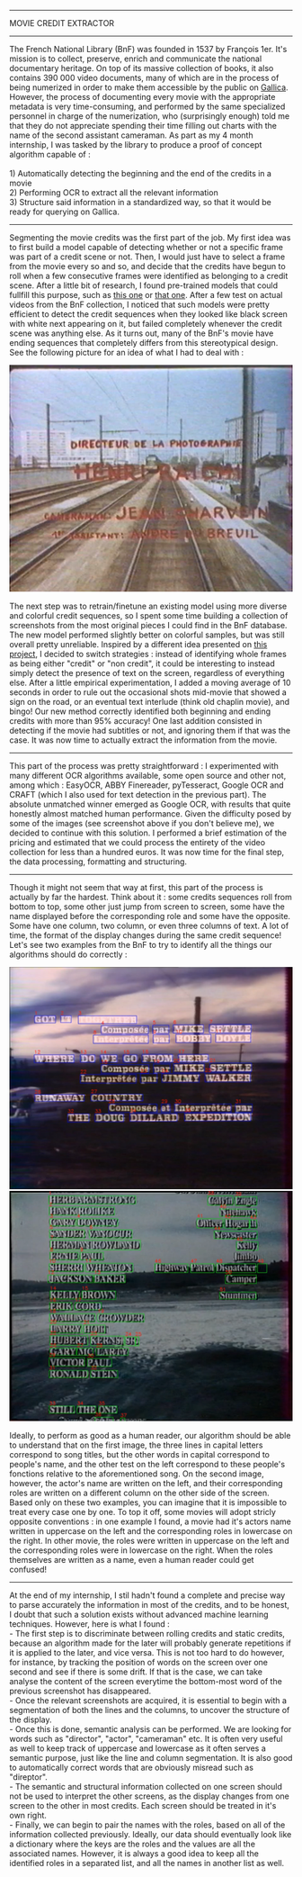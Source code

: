 
---

<p class="titletext">MOVIE CREDIT EXTRACTOR</p>

---

<p class="articletext">The French National Library (BnF) was founded in 1537 by François 1er. It's mission is to collect, preserve, enrich and communicate the national documentary heritage. On top of its massive collection of books, it also contains 390 000 video documents, many of which are in the process of being numerized in order to make them accessible by the public on <a href="https://gallica.bnf.fr/accueil/fr/content/accueil-fr" class="linkedinlink">Gallica</a>. However, the process of documenting every movie with the appropriate metadata is very time-consuming, and performed by the same specialized personnel in charge of the numerization, who (surprisingly enough) told me that they do not appreciate spending their time filling out charts with the name of the second assistant cameraman. As part as my 4 month internship, I was tasked by the library to produce a proof of concept algorithm capable of :<br><br>
1) Automatically detecting the beginning and the end of the credits in a movie<br>
2) Performing OCR to extract all the relevant information<br>
3) Structure said information in a standardized way, so that it would be ready for querying on Gallica.</p> 

---

<p class="articletext">Segmenting the movie credits was the first part of the job. My first idea was to first build a model capable of detecting whether or not a specific frame was part of a credit scene or not. Then, I would just have to select a frame from the movie every so and so, and decide that the credits have begun to roll when a few consecutive frames were identified as belonging to a credit scene. After a little bit of research, I found pre-trained models that could fullfill this purpose, such as <a href="https://github.com/parallel-places/closing-credits-recognizer" class="linkedinlink">this one</a> or <a href="https://github.com/nielstenboom/recurring-content-detector" class="linkedinlink">that one</a>. After a few test on actual videos from the BnF collection, I noticed that such models were pretty efficient to detect the credit sequences when they looked like black screen with white next appearing on it, but failed completely whenever the credit scene was anything else. As it turns out, many of the BnF's movie have ending sequences that completely differs from this stereotypical design. See the following picture for an idea of what I had to deal with :</p>

<img src="images/creditszazie.png?raw=true" alt="credits sample" class="imgarticle"/>

<p class="articletext">The next step was to retrain/finetune an existing model using more diverse and colorful credit sequences, so I spent some time building a collection of screenshots from the most original pieces I could find in the BnF database. The new model performed slightly better on colorful samples, but was still overall pretty unreliable. Inspired by a different idea presented on <a href="https://github.com/yanglinz/detect-show-episode-credits" class="linkedinlink">this project</a>, I decided to switch strategies : instead of identifying whole frames as being either "credit" or "non credit", it could be interesting to instead simply detect the presence of text on the screen, regardless of everything else. After a little empirical experimentation, I added a moving average of 10 seconds in order to rule out the occasional shots mid-movie that showed a sign on the road, or an eventual text interlude (think old chaplin movie), and bingo! Our new method correctly identified both beginning and ending credits with more than 95% accuracy! One last addition consisted in detecting if the movie had subtitles or not, and ignoring them if that was the case. It was now time to actually extract the information from the movie.</p>

---

<p class="articletext">This part of the process was pretty straightforward : I experimented with many different OCR algorithms available, some open source and other not, among which : EasyOCR, ABBY Finereader, pyTesseract, Google OCR and CRAFT (which I also used for text detection in the previous part). The absolute unmatched winner emerged as Google OCR, with results that quite honestly almost matched human performance. Given the difficulty posed by some of the images (see screenshot above if you don't believe me), we decided to continue with this solution. I performed a brief estimation of the pricing and estimated that we could process the entirety of the video collection for less than a hundred euros. It was now time for the final step, the data processing, formatting and structuring. </p>

---

<p class="articletext">Though it might not seem that way at first, this part of the process is actually by far the hardest. Think about it : some credits sequences roll from bottom to top, some other just jump from screen to screen, some have the name displayed before the corresponding role and some have the opposite. Some have one column, two column, or even three columns of text. A lot of time, the format of the display changes during the same credit sequence! Let's see two examples from the BnF to try to identify all the things our algorithms should do correctly :</p>

<img src="images/credits1.png?raw=true" alt="first example" class="imgarticle"/>
<img src="images/credits2.png?raw=true" alt="second example" class="imgarticle"/>

<p class="articletext">Ideally, to perform as good as a human reader, our algorithm should be able to understand that on the first image, the three lines in capital letters correspond to song titles, but the other words in capital correspond to people's name, and the other test on the left correspond to these people's fonctions relative to the aforementioned song. On the second image, however, the actor's name are written on the left, and their corresponding roles are written on a different column on the other side of the screen. Based only on these two examples, you can imagine that it is impossible to treat every case one by one. To top it off, some movies will adopt stricly opposite conventions : in one example I found, a movie had it's actors name written in uppercase on the left and the corresponding roles in lowercase on the right. In other movie, the roles were written in uppercase on the left and the corresponding roles were in lowercase on the right. When the roles themselves are written as a name, even a human reader could get confused!</p>
  
---

<p class="articletext">At the end of my internship, I stil hadn't found a complete and precise way to parse accurately the information in most of the credits, and to be honest, I doubt that such a solution exists without advanced machine learning techniques. However, here is what I found :<br>
- The first step is to discriminate between rolling credits and static credits, because an algorithm made for the later will probably generate repetitions if it is applied to the later, and vice versa. This is not too hard to do however, for instance, by tracking the position of words on the screen over one second and see if there is some drift. If that is the case, we can take analyse the content of the screen everytime the bottom-most word of the previous screenshot has disappeared.<br>
- Once the relevant screenshots are acquired, it is essential to begin with a segmentation of both the lines and the columns, to uncover the structure of the display.<br>
- Once this is done, semantic analysis can be performed. We are looking for words such as "director", "actor", "cameraman" etc. It is often very useful as well to keep track of uppercase and lowercase as it often serves a semantic purpose, just like the line and column segmentation. It is also good to automatically correct words that are obviously misread such as "direptor".<br>
- The semantic and structural information collected on one screen should not be used to interpret the other screens, as the display changes from one screen to the other in most credits. Each screen should be treated in it's own right.<br>
- Finally, we can begin to pair the names with the roles, based on all of the information collected previously. Ideally, our data should eventually look like a dictionary where the keys are the roles and the values are all the associated names. However, it is always a good idea to keep all the identified roles in a separated list, and all the names in another list as well.<br></p>

